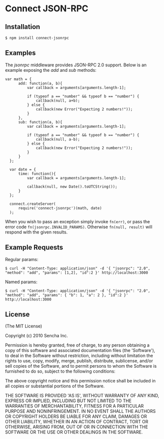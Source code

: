 
# Connect JSON-RPC

## Installation

    $ npm install connect-jsonrpc

## Examples

The _jsonrpc_ middleware provides JSON-RPC 2.0 support. Below is an example exposing the _add_ and _sub_ methods:

	var math = {
	      add: function(a, b){
              var callback = arguments[arguments.length-1];
                  
	          if (typeof a == "number" && typeof b == "number") {
	              callback(null, a+b);
	          } else {
                  callback(new Error("Expecting 2 numbers!"));
	          }
	      },
	      sub: function(a, b){
	          var callback = arguments[arguments.length-1];
                  
	          if (typeof a == "number" && typeof b == "number") {
	              callback(null, a-b);
	          } else {
                  callback(new Error("Expecting 2 numbers!"));
	          }
	      }
	  };
    
	  var date = {
	      time: function(){
	          var callback = arguments[arguments.length-1];
                  
	          callback(null, new Date().toUTCString());
	      }
	  };
    
	  connect.createServer(
	      require('connect-jsonrpc')(math, date)
	  );
    
When you wish to pass an exception simply invoke `fn(err)`, or pass the error code `fn(jsonrpc.INVALID_PARAMS)`. Otherwise `fn(null, result)` will respond with the given results.

## Example Requests

Regular params:

    $ curl -H "Content-Type: application/json" -d '{ "jsonrpc": "2.0", "method": "add", "params": [1,2], "id":2 }' http://localhost:3000

Named params:

    $ curl -H "Content-Type: application/json" -d '{ "jsonrpc": "2.0", "method": "add", "params": { "b": 1, "a": 2 }, "id":2 }' http://localhost:3000

## License 

(The MIT License)

Copyright (c) 2010 Sencha Inc.

Permission is hereby granted, free of charge, to any person obtaining
a copy of this software and associated documentation files (the
'Software'), to deal in the Software without restriction, including
without limitation the rights to use, copy, modify, merge, publish,
distribute, sublicense, and/or sell copies of the Software, and to
permit persons to whom the Software is furnished to do so, subject to
the following conditions:

The above copyright notice and this permission notice shall be
included in all copies or substantial portions of the Software.

THE SOFTWARE IS PROVIDED 'AS IS', WITHOUT WARRANTY OF ANY KIND,
EXPRESS OR IMPLIED, INCLUDING BUT NOT LIMITED TO THE WARRANTIES OF
MERCHANTABILITY, FITNESS FOR A PARTICULAR PURPOSE AND NONINFRINGEMENT.
IN NO EVENT SHALL THE AUTHORS OR COPYRIGHT HOLDERS BE LIABLE FOR ANY
CLAIM, DAMAGES OR OTHER LIABILITY, WHETHER IN AN ACTION OF CONTRACT,
TORT OR OTHERWISE, ARISING FROM, OUT OF OR IN CONNECTION WITH THE
SOFTWARE OR THE USE OR OTHER DEALINGS IN THE SOFTWARE.
